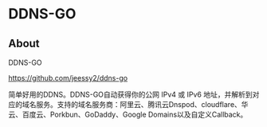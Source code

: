 # DDNS-GO

## About

DDNS-GO

https://github.com/jeessy2/ddns-go

简单好用的DDNS。DDNS-GO自动获得你的公网 IPv4 或 IPv6 地址，并解析到对应的域名服务。支持的域名服务商：阿里云、腾讯云Dnspod、cloudflare、华 云、百度云、Porkbun、GoDaddy、Google Domains以及自定义Callback。
